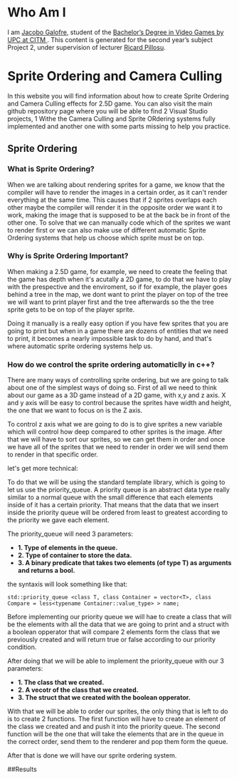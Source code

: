 # Who Am I

I am [Jacobo Galofre](https://www.linkedin.com/in/jgalofre/), student of the [Bachelor’s Degree in Video Games by UPC at CITM ](https://www.citm.upc.edu/ing/estudis/graus-videojocs/). This content is generated for the second year’s subject Project 2, under supervision of lecturer [Ricard Pillosu](https://es.linkedin.com/in/ricardpillosu).


# Sprite Ordering and Camera Culling

In this website you will find information about how to create Sprite Ordering and Camera Culling effects for 2.5D game. You can also visit the main github repository page where you will be able to find 2 Visual Studio projects, 1 Withe the Camera Culling and Sprite ORdering systems fully implemented and another one with some parts missing to help you practice.

## Sprite Ordering

### What is Sprite Ordering?

When we are talking about rendering sprites for a game, we know that the compiler will have to render the images in a certain order, as it can't render everything at the same time. This causes that if 2 sprites overlaps each other maybe the compiler will render it in the opposite order we want it to work, making the image that is supposed to be at the back be in front of the other one. To solve that we can manually code which of the sprites we want to render first or we can also make use of different automatic Sprite Ordering systems that help us choose which sprite must be on top.

### Why is Sprite Ordering Important?

When making a 2.5D game, for example, we need to create the feeling that the game has depth when it's acutally a 2D game, to do that we have to play with the prespective and the enviroment, so if for example, the player goes behind a tree in the map, we dont want to print the player on top of the tree we will want to print player first and the tree afterwards so the the tree sprite gets to be on top of the player sprite. 

Doing it manually is a really easy option if you have few sprites that you are going to print but when in a game there are dozens of entities that we need to print, it becomes a nearly impossible task to do by hand, and that's where automatic sprite ordering systems help us.

### How do we control the sprite ordering automaticlly in c++?

There are many ways of controlling sprite ordering, but we are going to talk about one of the simplest ways of doing so. First of all we need to think about our game as a 3D game instead of a 2D game, with x,y and z axis. X and y axis will be easy to control because the sprites have width and height, the one that we want to focus on is the Z axis. 

To control z axis what we are going to do is to give sprites a new variable which will control how deep compared to other sprites is the image. After that we will have to sort our sprites, so we can get them in order and once we have all of the sprites that we need to render in order we will send them to render in that specific order.

let's  get more technical:

To do that we will be using the standard template library, which is going to let us use the priority_queue. A priority queue is an abstract data type really similar to a normal queue with the small difference that each elements inside of it has a certain priority. That means that the data that we insert inside the priority queue will be ordered from least to greatest according to the priority we gave each element.

The priority_queue will need 3 parameters:

* **1. Type of elements in the queue.**
* **2. Type of container to store the data.**
* **3. A binary predicate that takes two elements (of type T) as arguments and returns a bool.**

the syntaxis will look something like that:
```
std::priority_queue <class T, class Container = vector<T>, class Compare = less<typename Container::value_type> > name;
```

Before implementing our priority queue we will hae to create a class  that will be the elements with all the data that we are going to print and a struct with a boolean opperator that will compare 2 elements form the class that we previously created and will return true or false according to our priority condition.

After doing that we will be able to implement the priority_queue with our 3 parameters:

* **1. The class that we created.**
* **2. A vecotr of the class that we created.**
* **3. The struct that we created with the boolean opperator.**

With that we will be able to order our sprites, the only thing that is left to do is to create 2 functions.
The first function will have to create an element of the class we created and and push it into the priority queue.
The second function will be the one that will take the elements that are in the queue in the correct  order, send them to the renderer and pop them form the queue.

After that is done we will have our sprite ordering system.

##Results
